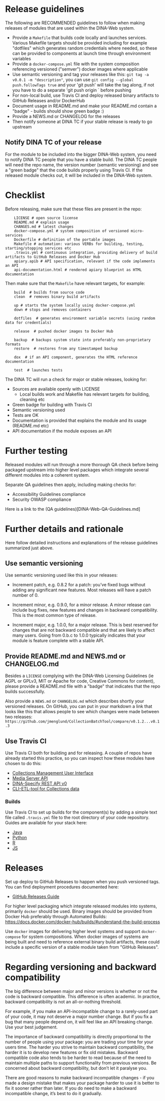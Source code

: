 # Release guidelines

The following are RECOMMENDED guidelines to follow when making releases of modules that are used within the DINA-Web system.

- Provide a `Makefile` that builds code locally and launches services. Various Makefile targets should be provided including for example "dotfiles" which generates random credentials where needed, so these can be provided to components at launch time through environment variables
- Provide a `docker-compose.yml` file with the system composition referencing versioned ("semver") docker images where applicable
- Use semantic versioning and tag your releases like this: `git tag -a v0.0.1 -m "description"`, you can use `git config --global push.followTags true` and your 'git push' will take the tag along, if not you have to do a separate 'git push origin <tag>` before pushing
- For non-local build, use Travis CI and deploy released binary artifacts to GitHub Releases and/or DockerHub
- Document usage in README.md and make your README.md contain a "badge" - builds should show green badge :)
- Provide a NEWS.md or CHANGELOG for the releases
- Then notify someone at DINA TC if your stable release is ready to go upstream

## Notify DINA TC of your release

For the module to be included into the bigger DINA-Web system, you need to notify DINA TC people that you have a stable build. The DINA TC people will need the repo name, the version number (semantic versioning) and see a "green badge" that the code builds properly using Travis CI. If the released module checks out, it will be included in the DINA-Web system. 

# Checklist

Before releasing, make sure that these files are present in the repo:

		LICENSE # open source license
		README.md # explain usage
		CHANGES.md # latest changes
		docker-compose.yml # system composition of versioned micro-services 
		Dockerfile # definition of the portable images
		Makefile # automation: various VERBs for building, testing, starting/stopping services etc
		.travis.yml # continuous integration, providing delivery of build artifacts to GitHub Releases and Docker Hub
		apiary.apib # API specification, relevant if the code implements an API
		api-documentation.html # rendered apiary blueprint as HTML documentation 

Then make sure that the `Makefile` have relevant targets, for example:

		build  # builds from source code
		clean  # removes binary build artifacts

		up # starts the system locally using docker-compose.yml
		down # stops and removes containers

		dotfiles  # generates environment variable secrets (using random data for credentials) 

		release  # pushed docker images to Docker Hub

		backup  # backups system state into preferably non-proprietary formats
		restore  # restores from any timestamped backup

		dox  # if an API component, generates the HTML reference documentation

		test  # launches tests		

The DINA TC will run a check for major or stable releases, looking for:

  - Sources are available openly with LICENSE
	- Local builds work and Makefile has relevant targets for building, cleaning etc
  - Green badge for building with Travis CI
  - Semantic versioning used
  - Tests are OK
  - Documentation is provided that explains the module and its usage (README.md etc)
  - API documentation if the module exposes an API

# Further testing

Released modules will run through a more thorough QA check before being packaged upstream into higher level packages which integrate several different modules into a coherent system. 

Separate QA guidelines then apply, including making checks for:

  - Accessibility Guidelines compliance
  - Security OWASP compliance

Here is a link to the (QA guidelines)[DINA-Web-QA-Guidelines.md]

# Further details and rationale

Here follow detailed instructions and explanations of the release guidelines summarized just above. 

## Use semantic versioning

Use semantic versioning used like this in your releases:

  * Increment patch, e.g. 0.8.2 for a patch: you’ve fixed bugs without adding any significant new features. Most releases will have a patch number of 0.

  * Increment minor, e.g. 0.9.0, for a minor release. A minor release can include bug fixes, new features and changes in backward compatibility. This is the most common type of release. 
  
  * Increment major, e.g. 1.0.0, for a major release. This is best reserved for changes that are not backward compatible and that are likely to affect many users. Going from 0.b.c to 1.0.0 typically indicates that your module is feature complete with a stable API.

## Provide README.md and NEWS.md or CHANGELOG.md

Besides a `LICENSE` complying with the DINA-Web Licensing Guidelines (ie AGPL or GPLv3, MIT or Apache for code, Creative Commons for content), please provide a README.md file with a "badge" that indicates that the repo builds successfully. 

Also provide a `NEWS.md` or `CHANGELOG.md` which describes shortly your versioned releases. On GitHub, you can put in your markdown a link that looks like this that allows people to see which changes were made between two releases: `https://github.com/jmenglund/CollectionBatchTool/compare/v0.1.2...v0.1.3`

## Use Travis CI

Use Travis CI both for building and for releasing. A couple of repos have already started this practice, so you can inspect how these modules have chosen to do this:

  - [Collections Management User Interface](https://github.com/DINA-Web/collections-ui)
  - [Media Server API](https://github.com/DINA-Web/mediaserver-module)
  - [DINA-Specify REST API v0](https://github.com/idali0226/dina-web)
  - [CLI-ETL-tool for Collections data](https://github.com/jmenglund/CollectionBatchTool)

### Builds

Use Travis CI to set up builds for the component(s) by adding a simple text file called  `.travis.yml` file to the root directory of your code repository. Guides are available for your stack here:

  - [Java](https://docs.travis-ci.com/user/languages/java)
  - [Python](https://docs.travis-ci.com/user/languages/python)
  - [R](https://docs.travis-ci.com/user/languages/r)
  - [JS](https://docs.travis-ci.com/user/languages/javascript-with-nodejs)

# Releases

Set up deploy to  GitHub Releases to happen when you push versioned tags. You can find deployment procedures documented here: 

  - [GitHub Releases Guide](https://docs.travis-ci.com/user/deployment/releases)

For higher level packaging which integrate released modules into systems, primarily `docker` should be used. Binary images should be provided from Docker Hub preferably through Automated Builds: https://docs.docker.com/docker-hub/builds/#understand-the-build-process

Use `docker` images for delivering higher level systems and support `docker-compose` for system compositions. When docker images of systems are being built and need to reference external binary build artifacts, these could include a specific version of a stable module taken from "GitHub Releases".

# Regarding versioning and backward compatibility

The big difference between major and minor versions is whether or not the code is backward compatible. This difference is often academic. In practice, backward compatibility is not an all-or-nothing threshold. 

For example, if you make an API-incompatible change to a rarely-used part of your code, it may not deserve a major number change. But if you fix a bug that many people depend on, it will feel like an API breaking change. Use your best judgement.

The importance of backward compatibility is directly proportional to the number of people using your package: you are trading your time for your users time. The harder you strive to maintain backward compatibility, the harder it is to develop new features or fix old mistakes. 
Backward compatible code also tends to be harder to read because of the need to maintain multiple paths to support functionality from previous versions. Be concerned about backward compatibility, but don’t let it paralyse you.

There are good reasons to make backward incompatible changes - if you made a design mistake that makes your package harder to use it is better to fix it sooner rather than later. If you do need to make a backward incompatible change, it’s best to do it gradually.
